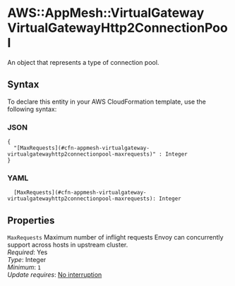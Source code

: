 # AWS::AppMesh::VirtualGateway VirtualGatewayHttp2ConnectionPool<a name="aws-properties-appmesh-virtualgateway-virtualgatewayhttp2connectionpool"></a>

An object that represents a type of connection pool\.

## Syntax<a name="aws-properties-appmesh-virtualgateway-virtualgatewayhttp2connectionpool-syntax"></a>

To declare this entity in your AWS CloudFormation template, use the following syntax:

### JSON<a name="aws-properties-appmesh-virtualgateway-virtualgatewayhttp2connectionpool-syntax.json"></a>

```
{
  "[MaxRequests](#cfn-appmesh-virtualgateway-virtualgatewayhttp2connectionpool-maxrequests)" : Integer
}
```

### YAML<a name="aws-properties-appmesh-virtualgateway-virtualgatewayhttp2connectionpool-syntax.yaml"></a>

```
  [MaxRequests](#cfn-appmesh-virtualgateway-virtualgatewayhttp2connectionpool-maxrequests): Integer
```

## Properties<a name="aws-properties-appmesh-virtualgateway-virtualgatewayhttp2connectionpool-properties"></a>

`MaxRequests` <a name="cfn-appmesh-virtualgateway-virtualgatewayhttp2connectionpool-maxrequests"></a>
Maximum number of inflight requests Envoy can concurrently support across hosts in upstream cluster\.  
_Required_: Yes  
_Type_: Integer  
_Minimum_: `1`  
_Update requires_: [No interruption](https://docs.aws.amazon.com/AWSCloudFormation/latest/UserGuide/using-cfn-updating-stacks-update-behaviors.html#update-no-interrupt)
